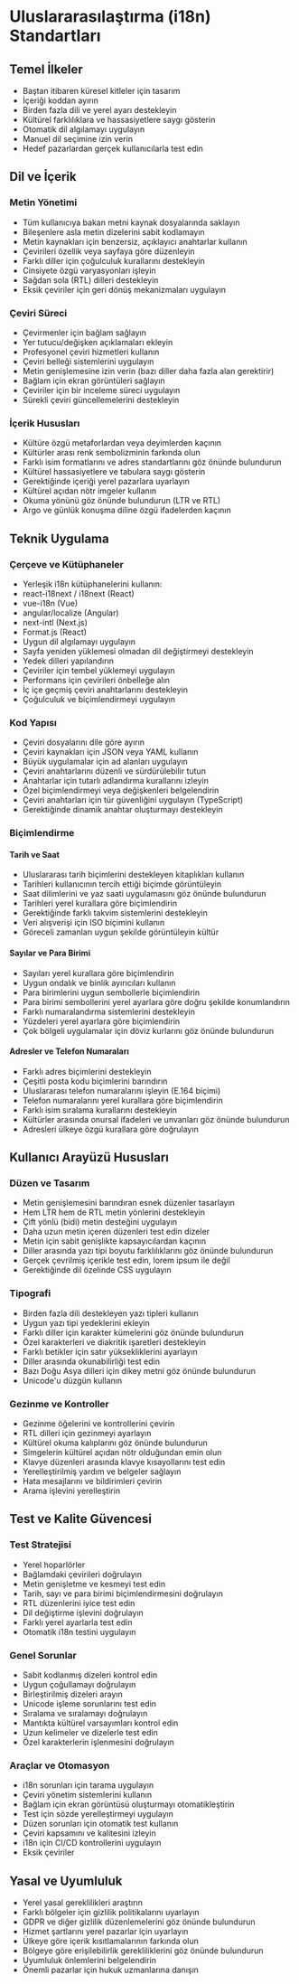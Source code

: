# Uluslararasılaştırma (i18n) Standartları 

## Temel İlkeler 

- Baştan itibaren küresel kitleler için tasarım 
- İçeriği koddan ayırın 
- Birden fazla dili ve yerel ayarı destekleyin 
- Kültürel farklılıklara ve hassasiyetlere saygı gösterin 
- Otomatik dil algılamayı uygulayın 
- Manuel dil seçimine izin verin 
- Hedef pazarlardan gerçek kullanıcılarla test edin 

## Dil ve İçerik 

### Metin Yönetimi 

- Tüm kullanıcıya bakan metni kaynak dosyalarında saklayın 
- Bileşenlere asla metin dizelerini sabit kodlamayın 
- Metin kaynakları için benzersiz, açıklayıcı anahtarlar kullanın 
- Çevirileri özellik veya sayfaya göre düzenleyin 
- Farklı diller için çoğulculuk kurallarını destekleyin 
- Cinsiyete özgü varyasyonları işleyin 
- Sağdan sola (RTL) dilleri destekleyin 
- Eksik çeviriler için geri dönüş mekanizmaları uygulayın 

### Çeviri Süreci 

- Çevirmenler için bağlam sağlayın 
- Yer tutucu/değişken açıklamaları ekleyin 
- Profesyonel çeviri hizmetleri kullanın 
- Çeviri belleği sistemlerini uygulayın 
- Metin genişlemesine izin verin (bazı diller daha fazla alan gerektirir) 
- Bağlam için ekran görüntüleri sağlayın 
- Çeviriler için bir inceleme süreci uygulayın 
- Sürekli çeviri güncellemelerini destekleyin 

### İçerik Hususları 

- Kültüre özgü metaforlardan veya deyimlerden kaçının 
- Kültürler arası renk sembolizminin farkında olun 
- Farklı isim formatlarını ve adres standartlarını göz önünde bulundurun 
- Kültürel hassasiyetlere ve tabulara saygı gösterin 
- Gerektiğinde içeriği yerel pazarlara uyarlayın 
- Kültürel açıdan nötr imgeler kullanın 
- Okuma yönünü göz önünde bulundurun (LTR ve RTL) 
- Argo ve günlük konuşma diline özgü ifadelerden kaçının 

## Teknik Uygulama 

### Çerçeve ve Kütüphaneler 

- Yerleşik i18n kütüphanelerini kullanın: 
- react-i18next / i18next (React) 
- vue-i18n (Vue) 
- angular/localize (Angular) 
- next-intl (Next.js) 
- Format.js (React) 
- Uygun dil algılamayı uygulayın
- Sayfa yeniden yüklemesi olmadan dil değiştirmeyi destekleyin
- Yedek dilleri yapılandırın
- Çeviriler için tembel yüklemeyi uygulayın
- Performans için çevirileri önbelleğe alın
- İç içe geçmiş çeviri anahtarlarını destekleyin
- Çoğulculuk ve biçimlendirmeyi uygulayın

### Kod Yapısı

- Çeviri dosyalarını dile göre ayırın
- Çeviri kaynakları için JSON veya YAML kullanın
- Büyük uygulamalar için ad alanları uygulayın
- Çeviri anahtarlarını düzenli ve sürdürülebilir tutun
- Anahtarlar için tutarlı adlandırma kurallarını izleyin
- Özel biçimlendirmeyi veya değişkenleri belgelendirin
- Çeviri anahtarları için tür güvenliğini uygulayın (TypeScript)
- Gerektiğinde dinamik anahtar oluşturmayı destekleyin

### Biçimlendirme

#### Tarih ve Saat

- Uluslararası tarih biçimlerini destekleyen kitaplıkları kullanın
- Tarihleri kullanıcının tercih ettiği biçimde görüntüleyin
- Saat dilimlerini ve yaz saati uygulamasını göz önünde bulundurun
- Tarihleri yerel kurallara göre biçimlendirin
- Gerektiğinde farklı takvim sistemlerini destekleyin
- Veri alışverişi için ISO biçimini kullanın
- Göreceli zamanları uygun şekilde görüntüleyin kültür 

#### Sayılar ve Para Birimi 

- Sayıları yerel kurallara göre biçimlendirin 
- Uygun ondalık ve binlik ayırıcıları kullanın 
- Para birimlerini uygun sembollerle biçimlendirin 
- Para birimi sembollerini yerel ayarlara göre doğru şekilde konumlandırın 
- Farklı numaralandırma sistemlerini destekleyin 
- Yüzdeleri yerel ayarlara göre biçimlendirin 
- Çok bölgeli uygulamalar için döviz kurlarını göz önünde bulundurun 

#### Adresler ve Telefon Numaraları 

- Farklı adres biçimlerini destekleyin 
- Çeşitli posta kodu biçimlerini barındırın 
- Uluslararası telefon numaralarını işleyin (E.164 biçimi) 
- Telefon numaralarını yerel kurallara göre biçimlendirin 
- Farklı isim sıralama kurallarını destekleyin 
- Kültürler arasında onursal ifadeleri ve unvanları göz önünde bulundurun 
- Adresleri ülkeye özgü kurallara göre doğrulayın 

## Kullanıcı Arayüzü Hususları 

### Düzen ve Tasarım 

- Metin genişlemesini barındıran esnek düzenler tasarlayın 
- Hem LTR hem de RTL metin yönlerini destekleyin 
- Çift yönlü (bidi) metin desteğini uygulayın 
- Daha uzun metin içeren düzenleri test edin dizeler 
- Metin için sabit genişlikte kapsayıcılardan kaçının 
- Diller arasında yazı tipi boyutu farklılıklarını göz önünde bulundurun 
- Gerçek çevrilmiş içerikle test edin, lorem ipsum ile değil 
- Gerektiğinde dil özelinde CSS uygulayın 

### Tipografi 

- Birden fazla dili destekleyen yazı tipleri kullanın 
- Uygun yazı tipi yedeklerini ekleyin 
- Farklı diller için karakter kümelerini göz önünde bulundurun 
- Özel karakterleri ve diakritik işaretleri destekleyin 
- Farklı betikler için satır yüksekliklerini ayarlayın 
- Diller arasında okunabilirliği test edin 
- Bazı Doğu Asya dilleri için dikey metni göz önünde bulundurun 
- Unicode'u düzgün kullanın 

### Gezinme ve Kontroller 

- Gezinme öğelerini ve kontrollerini çevirin 
- RTL dilleri için gezinmeyi ayarlayın 
- Kültürel okuma kalıplarını göz önünde bulundurun 
- Simgelerin kültürel açıdan nötr olduğundan emin olun 
- Klavye düzenleri arasında klavye kısayollarını test edin 
- Yerelleştirilmiş yardım ve belgeler sağlayın 
- Hata mesajlarını ve bildirimleri çevirin 
- Arama işlevini yerelleştirin 

## Test ve Kalite Güvencesi 

### Test Stratejisi 

- Yerel hoparlörler 
- Bağlamdaki çevirileri doğrulayın 
- Metin genişletme ve kesmeyi test edin 
- Tarih, sayı ve para birimi biçimlendirmesini doğrulayın 
- RTL düzenlerini iyice test edin 
- Dil değiştirme işlevini doğrulayın 
- Farklı yerel ayarlarla test edin 
- Otomatik i18n testini uygulayın 

### Genel Sorunlar 

- Sabit kodlanmış dizeleri kontrol edin 
- Uygun çoğullamayı doğrulayın 
- Birleştirilmiş dizeleri arayın 
- Unicode işleme sorunlarını test edin 
- Sıralama ve sıralamayı doğrulayın 
- Mantıkta kültürel varsayımları kontrol edin 
- Uzun kelimeler ve dizelerle test edin 
- Özel karakterlerin işlenmesini doğrulayın 

### Araçlar ve Otomasyon 

- i18n sorunları için tarama uygulayın 
- Çeviri yönetim sistemlerini kullanın 
- Bağlam için ekran görüntüsü oluşturmayı otomatikleştirin 
- Test için sözde yerelleştirmeyi uygulayın 
- Düzen sorunları için otomatik test kullanın 
- Çeviri kapsamını ve kalitesini izleyin 
- i18n için CI/CD kontrollerini uygulayın 
- Eksik çeviriler 

## Yasal ve Uyumluluk 

- Yerel yasal gereklilikleri araştırın 
- Farklı bölgeler için gizlilik politikalarını uyarlayın 
- GDPR ve diğer gizlilik düzenlemelerini göz önünde bulundurun 
- Hizmet şartlarını yerel pazarlar için uyarlayın 
- Ülkeye göre içerik kısıtlamalarının farkında olun 
- Bölgeye göre erişilebilirlik gerekliliklerini göz önünde bulundurun 
- Uyumluluk önlemlerini belgelendirin 
- Önemli pazarlar için hukuk uzmanlarına danışın